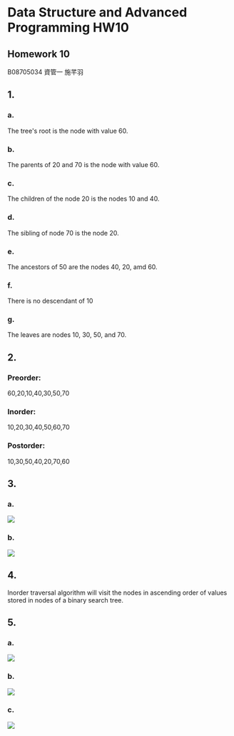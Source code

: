 # Data Structure and Advanced Programming HW10
## Homework 10
B08705034 資管一 施芊羽
## 1.
### a. 
The tree's root is the node with value 60.
### b. 
The parents of 20 and 70 is the node with value 60.
### c.
The children of the node 20 is the nodes 10 and 40.
### d.
The sibling of node 70 is the node 20.
### e.
The ancestors of 50 are the nodes 40, 20, amd 60.
### f.
There is no descendant of 10
### g.
The leaves are nodes 10, 30, 50, and 70.

## 2.
### Preorder:
60,20,10,40,30,50,70
### Inorder:
10,20,30,40,50,60,70
### Postorder:
10,30,50,40,20,70,60

## 3.
### a. 
![](https://i.imgur.com/KvLfYZO.png)

### b.
![](https://i.imgur.com/80TxErm.png)


## 4.
Inorder traversal algorithm will visit the nodes in ascending order of values stored in nodes of a binary search tree.

## 5.
### a.
![](https://i.imgur.com/Brlgh8p.png)
### b.
![](https://i.imgur.com/u7TY1wb.png)
### c.
![](https://i.imgur.com/TwbawhW.png)








